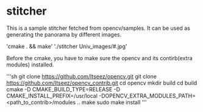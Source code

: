 # stitcher

This is a sample stitcher fetched from opencv/samples.
It can be used as generating the panorama by different images.

'cmake . && make'
'./stitcher Univ_images/#.jpg'

Before the cmake, you have to make sure the opencv and its contirb(extra modules) installed.

'''sh
git clone https://github.com/Itseez/opencv.git
git clone https://github.com/Itseez/opencv_contrib.git
cd opencv
mkdir build
cd build
cmake -D CMAKE_BUILD_TYPE=RELEASE -D CMAKE_INSTALL_PREFIX=/usr/local -DOPENCV_EXTRA_MODULES_PATH=<path_to_contrib>/modules ..
make
sudo make install
'''


